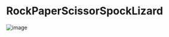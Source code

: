 # RockPaperScissorSpockLizard

![image](https://github.com/Looki-fr/RockPaperScissorSpockLizard/assets/74359642/12aee6c0-c90a-40e3-b59a-94d41c82faed)
